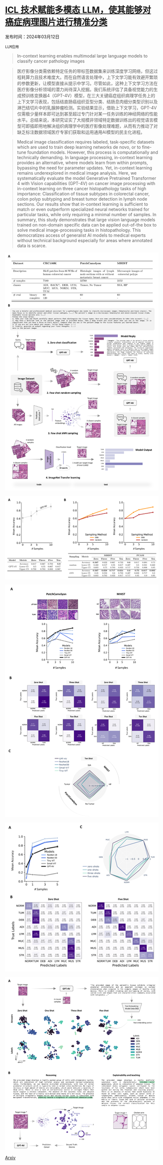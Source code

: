 # [ICL 技术赋能多模态 LLM，使其能够对癌症病理图片进行精准分类](https://arxiv.org/abs/2403.07407)

发布时间：2024年03月12日

`LLM应用`

> In-context learning enables multimodal large language models to classify cancer pathology images

> 医疗影像分类需依赖特定任务的带标签数据集来训练深度学习网络，但这过程耗算力且技术难度大。而在自然语言处理中，上下文学习能有效避开繁琐的参数更新，让模型直接从提示中学习。尽管如此，这种上下文学习方法在医疗影像分析领域的潜力尚待深入挖掘。我们系统评估了具备视觉能力的生成预训练变换器4（GPT-4V）模型，在三大关键癌症组织病理学任务上的上下文学习表现，包括结直肠癌组织亚型分类、结肠息肉细分类型识别以及淋巴结切片中的乳腺肿瘤检测。实验结果显示，借助上下文学习，GPT-4V仅需极少量样本即可达到甚至超过专门针对某一任务训练的神经网络的性能水平。总结来说，本研究证实了大规模非领域特定数据训练出的视觉语言模型可即插即用地解决组织病理学中的医疗影像处理难题，从而有力推动了对缺乏标注数据领域医疗专家们获取和运用通用AI模型的民主化进程。

> Medical image classification requires labeled, task-specific datasets which are used to train deep learning networks de novo, or to fine-tune foundation models. However, this process is computationally and technically demanding. In language processing, in-context learning provides an alternative, where models learn from within prompts, bypassing the need for parameter updates. Yet, in-context learning remains underexplored in medical image analysis. Here, we systematically evaluate the model Generative Pretrained Transformer 4 with Vision capabilities (GPT-4V) on cancer image processing with in-context learning on three cancer histopathology tasks of high importance: Classification of tissue subtypes in colorectal cancer, colon polyp subtyping and breast tumor detection in lymph node sections. Our results show that in-context learning is sufficient to match or even outperform specialized neural networks trained for particular tasks, while only requiring a minimal number of samples. In summary, this study demonstrates that large vision language models trained on non-domain specific data can be applied out-of-the box to solve medical image-processing tasks in histopathology. This democratizes access of generalist AI models to medical experts without technical background especially for areas where annotated data is scarce.

![ICL 技术赋能多模态 LLM，使其能够对癌症病理图片进行精准分类](../../../paper_images/2403.07407/x1.png)

![ICL 技术赋能多模态 LLM，使其能够对癌症病理图片进行精准分类](../../../paper_images/2403.07407/x2.png)

![ICL 技术赋能多模态 LLM，使其能够对癌症病理图片进行精准分类](../../../paper_images/2403.07407/x3.png)

![ICL 技术赋能多模态 LLM，使其能够对癌症病理图片进行精准分类](../../../paper_images/2403.07407/x5.png)

![ICL 技术赋能多模态 LLM，使其能够对癌症病理图片进行精准分类](../../../paper_images/2403.07407/x6.png)

[Arxiv](https://arxiv.org/abs/2403.07407)